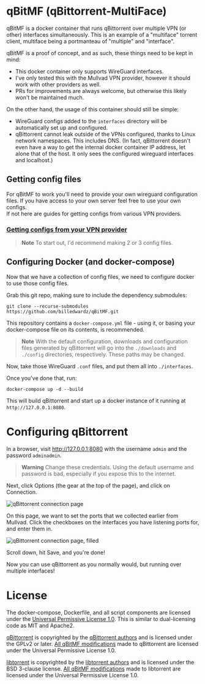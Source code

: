 # qBitMF (qBittorrent-MultiFace)
qBitMF is a docker container that runs qBittorrent over multiple VPN (or other) interfaces simultaneously. This is an example of a "multiface" torrent client, multiface being a portmanteau of "multiple" and "interface".

qBitMF is a proof of concept, and as such, these things need to be kept in mind:
- This docker container only supports WireGuard interfaces.
- I've only tested this with the Mullvad VPN provider, however it should work with other providers as well.
- PRs for improvements are always welcome, but otherwise this likely won't be maintained much.

On the other hand, the usage of this container should still be simple:
- WireGuard configs added to the `interfaces` directory will be automatically set up and configured.
- qBittorrent cannot leak outside of the VPNs configured, thanks to Linux network namespaces. This includes DNS. (In fact, qBittorrent doesn't even have a way to get the internal docker container IP address, let alone that of the host. It only sees the configured wireguard interfaces and localhost.)

## Getting config files
For qBitMF to work you'll need to provide your own wireguard configuration files. If you have access to your own server feel free to use your own configs.
<br />
If not here are guides for getting configs from various VPN providers.

### [Getting configs from your VPN provider](/doc/get-configfiles)

> **Note**
> To start out, I'd recommend making 2 or 3 config files.

## Configuring Docker (and docker-compose)
Now that we have a collection of config files, we need to configure docker to use those config files.

Grab this git repo, making sure to include the dependency submodules:

```
git clone --recurse-submodules https://github.com/billedwardz/qBitMF.git
```

This repository contains a `docker-compose.yml` file - using it, or basing your docker-compose file on its contents, is recommended.

> **Note**
> With the default configuration, downloads and configuration files generated by qBittorrent will go into the `./downloads` and `./config` directories, respectively. These paths may be changed.

Now, take those WireGuard `.conf` files, and put them all into `./interfaces`.

Once you've done that, run:

```
docker-compose up -d --build
```

This will build qBittorrent and start up a docker instance of it running at `http://127.0.0.1:8080`.

# Configuring qBittorrent

In a browser, visit http://127.0.0.1:8080 with the username `admin` and the password `adminadmin`.

> **Warning**
> Change these credentials. Using the default username and password is bad, especially if you expose this to the internet.

Next, click Options (the gear at the top of the page), and click on Connection.

![qBittorrent connection page](doc/img/119428447073ed4ee36f5e0643592f1c1ad57f0df158c351884470ab41688e88.png)  

On this page, we want to set the ports that we collected earlier from Mullvad. Click the checkboxes on the interfaces you have listening ports for, and enter them in.

![qBittorrent connection page, filled](doc/img/6dc85b44fab6ffb5502f7445a311fbda0d66fa3e408feaf4331ac0bbe1620dd7.png)  

Scroll down, hit Save, and you're done!

Now you can use qBittorrent as you normally would, but running over multiple interfaces! 

# License

The docker-compose, Dockerfile, and all script components are licensed under the [Universal Permissive License 1.0](https://opensource.org/licenses/UPL). This is similar to dual-licensing code as MIT and Apache2.

[qBittorrent](https://github.com/qbittorrent/qBittorrent) is copyrighted by the [qBittorrent authors](https://github.com/qbittorrent/qBittorrent/blob/master/AUTHORS) and is licensed under the GPLv2 or later. [All qBitMF modifications](https://github.com/qbittorrent/qBittorrent/compare/master...qBitMF:qBittorrent-multiface:master) made to qBittorrent are licensed under the Universal Permissive License 1.0.

[libtorrent](https://github.com/arvidn/libtorrent) is copyrighted by the [libtorrent authors](https://github.com/arvidn/libtorrent/blob/RC_2_0/AUTHORS) and is licensed under the BSD 3-clause license. [All qBitMF modifications](https://github.com/arvidn/libtorrent/compare/RC_2_0...qBitMF:libtorrent-multiface:RC_2_0) made to libtorrent are licensed under the Universal Permissive License 1.0.
